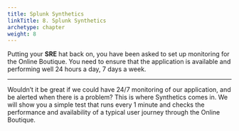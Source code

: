 ```yaml
---
title: Splunk Synthetics
linkTitle: 8. Splunk Synthetics
archetype: chapter
weight: 8
---
```


Putting your **SRE** hat back on, you have been asked to set up monitoring for the Online Boutique. You need to ensure that the application is available and performing well 24 hours a day, 7 days a week.

---

Wouldn’t it be great if we could have 24/7 monitoring of our application, and be alerted when there is a problem? This is where Synthetics comes in. We will show you a simple test that runs every 1 minute and checks the performance and availability of a typical user journey through the Online Boutique.
